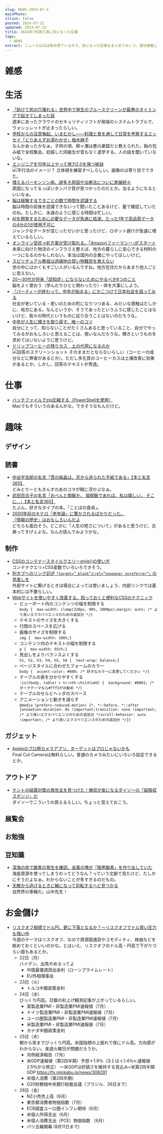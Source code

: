 ```yaml
---
slug: NEWS-2024-07-4
mainPhoto: 
illust: false
posted: 2024-07-22
updated: 2024-07-22
title: 2024年7月第三週に気になった記事
tags:
  - NEWS
extract: ニュースはほぼ毎日見ているので、気になった記事をまとめておこう。週刊連載したい。
---
```


# 雑感

# 生活

- [「助けて尻の穴壊れる」世界中で発生のブルースクリーンが最悪のタイミングで起きてしまった話](https://togetter.com/li/2404516)  
  週末にあったクラウドのセキュリティソフトが発端のシステムトラブルで、ウォシュレットが止まったらしい。
- [学校からの注意喚起、いまむかし――料理と食を通して日常を考察するエッセイ「とりあえずお湯わかせ」柚木麻子](https://nhkbook-hiraku.com/n/n37c93ba60fbd)  
  なんかあったかなぁ。子供の頃、柳ヶ瀬は悪の巣窟だと教えられた。飴の包み紙で全校集会。妊娠した同級生が音もなく退学する。人の話を聞いていないな。
- [エンジニアを10年以上やって視力2.0を保つ秘訣](https://zenn.dev/sutefu23/articles/a975c7eeead980)  
  ![平行法のイメージ？](../../images/news/2024-07-22-NEWS/01.png)
  立体視を練習すべしらしい。画像のは寄り目でできた。
- [増えるパーキンソン病、謎多き原因や治療法についに進展続々](https://natgeo.nikkeibp.co.jp/atcl/news/24/071700379/?P=3)  
  原因になってるっぽいタンパク質が見つかったのだとか。治るようになるといいなぁ。
- [脳は経験するできごとの数で時間を認識する](https://www.gizmodo.jp/2024/07/brain-study-suggests-we-perceive-time-through-activities-not-by-minutes-or-hours.html)  
  脳は時間の前後を認識できないって聞いたことあるけど、量で確認していたのね。たしかに、永遠のように感じる時間は忙しい。
- [AIを開発するために必要なデータが急速に枯渇、たった1年で高品質データの4分の1が使用不可に](https://gigazine.net/news/20240723-ai-data-restrictions/)  
  ジャンクなデータが混じったせいかと思ったけど、ロボット避けが急速に増えているらしい。
- [オンライン受診→処方薬が受け取れる。｢Amazonファーマシー｣がスタート](https://www.gizmodo.jp/2024/07/amazon-pharmacy-1.html)  
  未来に向けた物流のインフラさえ整えば、地方の暮らしに安心できる材料の一つになるのかもしれない。本当は国内の企業にやってほしいけど。
- [スピリチュアル教祖は過疎地の買い物難民を救えない](https://blog.tinect.jp/?p=87140)  
  世の中にはかくもすごい人がいるんですね。地方在住だからあまり他人ごとに思えない。
- [20～30代が将来「認知症」にならないためにやるべき6つのこと](https://gigazine.net/news/20240725-six-ways-brain-health-dementia/#goog_rewarded)  
  脳をよく使おう（学んだりひとと関わったり）・体を大事にしよう。
- [『パーティーが終わって、中年が始まる』にかこつけて日本社会を語ってみる](https://p-shirokuma.hatenadiary.com/entry/20240728/1722148700)  
  社会が老いている・老いのための町になりつつある、みたいな感触はたしかに、地方にある。なんというか、そうであったというふうに感じたことはないけど、我々の時代というものに巡り合うことはないのだろうな。
- [中年が人生に輝きを取り戻す、唯一のコツ](https://blog.tinect.jp/?p=87166)  
  自分にとって、知らないことがたくさんあると思っていること、自分でやってみるがおもしろいと思えることは、救いなんだろうな。輝きというものを求めてはいないように思うけど。
- [ドリップコーヒーの残りカス　土の代用になるのか](https://oshiete.goo.ne.jp/qa/7034999.html)  
  ![回答のスクリーンショット](../../images/news/2024-07-22-NEWS/02.png)
  そのままだとならないらしい（コーヒーの成分などに弊害があるとか）。ただし多孔質のコーヒーカスは土壌改善に効果があるとか。しかし、回答のテキストが秀逸。
# 仕事

- [バッチファイルでzip圧縮する（PowerShellを使用）](https://qiita.com/koiwaiwaiko/items/516c55bf4f8aeade5eb7)  
  Macでもそういうのあるんかな。できそうなもんだけど。

# 趣味

## デザイン

## 読書

- [中谷宇吉郎の名言「雪の結晶は、天から送られた手紙である」【本と名言365】](https://casabrutus.com/categories/culture/415815)  
  どみとりーともきんすのあのコマが眼に浮かぶなぁ。
- [武田百合子の名言「おべんと御飯か、 猫御飯であれば、私は嬉しい。 そこに…」【本と名言365】](https://casabrutus.com/categories/culture/416653)  
  たぶん、好きなタイプの本。「ことばの食卓」。
- [2000年前のキケロ「老年論」に驚かされるばかりだった。](https://blog.tinect.jp/?p=87163)  
  [『情報の歴史』はおもしろいんだよ](https://goldhead.hatenablog.com/entry/2024/07/25/131002)  
  どちらも面白そう。どこかに「人生の短さについて」があると思うけど、古典ってすげぇよな。なんか読んでみようかな。
## 制作

- [CSSのコンテナースタイルクエリーstyle()の使い方](https://ics.media/entry/240723/)  
  コンテナクエリ+CSS変数でいろいろできそう。
- [別タブへのリンク記述`「target=”_blank”とrel=”noopener noreferrer”」`の見直しを](https://cinci.jp/blog/20240723-review-target-blank-noopener-noreferrer-practices)  
  外部サイトに繋げるときは場合によっては使いましょう、内部リンクでは基本的には不要らしい。
- [Webサイトを使いやすく改善する、知っておくと便利なCSSのテクニック](https://coliss.com/articles/build-websites/operation/css/css-one-liners-for-almost-every-project.html)  
    -  ビューポート内のコンテンツの幅を制限する  
       `body {  max-width: clamp(320px, 90%, 1000px);margin: auto; /* より良いエクスペリエンスのための追加分 */}`
    -  テキストのサイズを大きくする
    - 行間のスペースを広げる
    -  画像のサイズを制限する  
      `img {  max-width: 100%;}`
    -  コンテンツ内のテキストの幅を制限する  
      `p {  max-width: 65ch;}`
    -  見出しをよりバランスよくする  
      `h1, h2, h3, h4, h5, h6 {  text-wrap: balance;}`
    -  ページスタイルに合わせたフォームのカラー  
      `body {  accent-color: #080; /* 好きなカラーに変更してください */}`
    -  テーブルの表を分かりやすくする  
      `:is(tbody, table) > tr:nth-child(odd) {  background: #0001; /* ダークテーマなら#fff1がお勧め */}`
    -  テーブルのセルとヘッダのスペース
    -  アニメーションと動きを減らす  
      `@media (prefers-reduced-motion) {*, *::before, *::after {animation-duration: 0s !important;transition: none !important; /* より良いエクスペリエンスのための追加分 */scroll-behavior: auto !important; /* より良いエクスペリエンスのための追加分 */}}`

## ガジェット

- [Appleのプロ用カメラアプリ、ターゲットはプロじゃないかも](https://www.gizmodo.jp/2024/07/apple_finalcutcamera_blackmagicamera.html)  
  Final Cut Cameraは無料らしい。普通のカメラみたいにいろいろ設定できるとか。

## アウトドア

- [テントの結露対策の救世主を見つけた！撤収が楽になるダイソーの「超吸収スポンジ」だ](https://www.bepal.net/archives/448210#google_vignette)  
  ダイソーでこういうの買えるらしい。ちょっと覚えておこう。

## 展覧会

## お勉強

## 豆知識

- [深海の底で酸素の発生を確認、金属の塊が「暗黒酸素」を作り出していた](https://karapaia.com/archives/52333464.html)  
  海底資源を使ってしまうのってどうなん？っていう文脈で見たけど、たしかにそうだよなぁ。わからないことが多すぎるのだもの。
- [天敵から逃げるときに輪になって前転するヘビ見つかる](https://www.gizmodo.jp/2024/07/snake-rolls-forward-1.html)  
  自然界の車輪だ。山中先生！

# お金儲け
- [リスクオフ相場でドル円、更に下落となるか？～リスクオフでドル買い圧力も強い中](http://hiroko.yutaka-shoji.co.jp/2024/07/blog-post_22.html)  
  今週のテーマはリスクオフ、なので資源国通貨やコモディティ、株価などを眺めておくといいのかな。とはいえ、リスクオフのドル高・円高で下がりづらい面もあるとか。
  - 22日（月）  
    バイデン、出馬やめるってよ
    - 中国最優遇貸出金利（ローンプライムレート）
    - EU外相理事会
  - 23日（火）
    - トルコ中銀政策金利
  - 24日（水）  
    びっくり円高。日銀の利上げ観測記事が上がっているらしい。
    - 英製造業PMI・非製造業PMI速報値（7月）
    - ドイツ製造業PMI・非製造業PMI速報値（7月）
    - ユーロ圏製造業PMI・非製造業PMI速報値（7月）
    - 米製造業PMI・非製造業PMI速報値（7月）
    - カナダ中銀政策金利
  - 25日（木）  
    朝から夜までびっくり円高。米国指標の上振れで夜にドル高。方向感がわからない。来週火曜日が問題だろうか。
    - 月例経済報告（7月）
    - 米GDP速報値（第2四半期）予想＋1.9％（Q１は＋1.4％←速報値2.5％から修正）
      ～米GDPは好調さを維持する見込み=米第2四半期GDP
      https://fx.minkabu.jp/news/306291
    - 米個人消費（第2四半期）
    - G20財務相中央銀行総裁会議（ブラジル、26日まで）
  - 26日（金）
    - NZ小売売上高（6月）
    - 東京都消費者物価指数（7月）
    - ECB調査ユーロ圏インフレ期待（6月）
    - 米個人所得支出（6月）
    - 米個人消費支出（PCE）物価指数 （6月）
    - パリ五輪開幕 (8月11日まで)